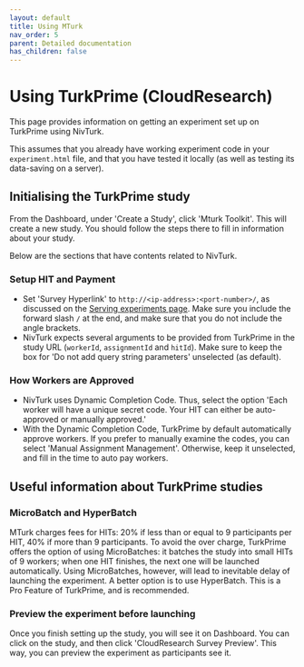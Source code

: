```yaml
---
layout: default
title: Using MTurk
nav_order: 5
parent: Detailed documentation
has_children: false
---
```


# Using TurkPrime (CloudResearch)

This page provides information on getting an experiment set up on TurkPrime using NivTurk.

This assumes that you already have working experiment code in your `experiment.html` file, and that you have tested it locally (as well as testing its data-saving on a server).

## Initialising the TurkPrime study
From the Dashboard, under 'Create a Study', click 'Mturk Toolkit'. This will create a new study. You should follow the steps there to fill in information about your study.

Below are the sections that have contents related to NivTurk.

### Setup HIT and Payment
- Set 'Survey Hyperlink' to `http://<ip-address>:<port-number>/`, as discussed on the [Serving experiments page](../serving). Make sure you include the forward slash `/` at the end, and make sure that you do not include the angle brackets.
- NivTurk expects several arguments to be provided from TurkPrime in the study URL (`workerId`, `assignmentId` and `hitId`). Make sure to keep the box for 'Do not add query string parameters' unselected (as default).

### How Workers are Approved
- NivTurk uses Dynamic Completion Code. Thus, select the option 'Each worker will have a unique secret code. Your HIT can either be auto-approved or manually approved.'
- With the Dynamic Completion Code, TurkPrime by default automatically approve workers. If you prefer to manually examine the codes, you can select 'Manual Assignment Management'. Otherwise, keep it unselected, and fill in the time to auto pay workers.

## Useful information about TurkPrime studies

### MicroBatch and HyperBatch

MTurk charges fees for HITs: 20% if less than or equal to 9 participants per HIT, 40% if more than 9 participants. To avoid the over charge, TurkPrime offers the option of using MicroBatches: it batches the study into small HITs of 9 workers; when one HIT finishes, the next one will be launched automatically. Using MicroBatches, however, will lead to inevitable delay of launching the experiment. A better option is to use HyperBatch. This is a Pro Feature of TurkPrime, and is recommended.

### Preview the experiment before launching

Once you finish setting up the study, you will see it on Dashboard. You can click on the study, and then click 'CloudResearch Survey Preview'. This way, you can preview the experiment as participants see it.
